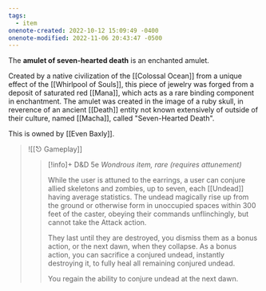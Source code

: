 ```yaml
---
tags:
  - item
onenote-created: 2022-10-12 15:09:49 -0400
onenote-modified: 2022-11-06 20:43:47 -0500
---
```

The **amulet of seven-hearted death** is an enchanted amulet.

Created by a native civilization of the [[Colossal Ocean]] from a unique effect of the [[Whirlpool of Souls]], this piece of jewelry was forged from a deposit of saturated red [[Mana]], which acts as a rare binding component in enchantment. The amulet was created in the image of a ruby skull, in reverence of an ancient [[Death]] entity not known extensively of outside of their culture, named [[Macha]], called "Seven-Hearted Death". 

This is owned by [[Even Baxly]].

>![[⎋ Gameplay]]
>>[!info]+ D&D 5e
>>*Wondrous item, rare (requires attunement)*
>>
>>While the user is attuned to the earrings, a user can conjure allied skeletons and zombies, up to seven, each [[Undead]] having average statistics. The undead magically rise up from the ground or otherwise form in unoccupied spaces within 300 feet of the caster, obeying their commands unflinchingly, but cannot take the Attack action.
>> 
>>They last until they are destroyed, you dismiss them as a bonus action, or the next dawn, when they collapse. As a bonus action, you can sacrifice a conjured undead, instantly destroying it, to fully heal all remaining conjured undead.
>>
>>You regain the ability to conjure undead at the next dawn.
